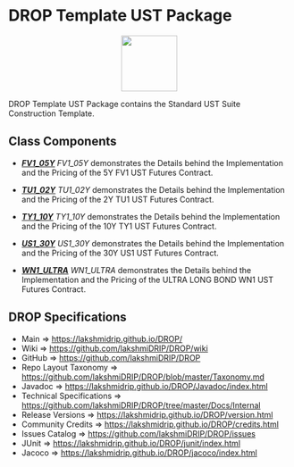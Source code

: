# DROP Template UST Package

<p align="center"><img src="https://github.com/lakshmiDRIP/DROP/blob/master/DRIP_Logo.gif?raw=true" width="100"></p>

DROP Template UST Package contains the Standard UST Suite Construction Template.


## Class Components

 * [***FV1_05Y***](https://github.com/lakshmiDRIP/DROP/tree/master/src/main/java/org/drip/template/ust/FV1_05Y.java)
 <i>FV1_05Y</i> demonstrates the Details behind the Implementation and the Pricing of the 5Y FV1 UST Futures
 Contract.

 * [***TU1_02Y***](https://github.com/lakshmiDRIP/DROP/tree/master/src/main/java/org/drip/template/ust/TU1_02Y.java)
 <i>TU1_02Y</i> demonstrates the Details behind the Implementation and the Pricing of the 2Y TU1 UST Futures
 Contract.

 * [***TY1_10Y***](https://github.com/lakshmiDRIP/DROP/tree/master/src/main/java/org/drip/template/ust/TY1_10Y.java)
 <i>TY1_10Y</i> demonstrates the Details behind the Implementation and the Pricing of the 10Y TY1 UST Futures
 Contract.

 * [***US1_30Y***](https://github.com/lakshmiDRIP/DROP/tree/master/src/main/java/org/drip/template/ust/US1_30Y.java)
 <i>US1_30Y</i> demonstrates the Details behind the Implementation and the Pricing of the 30Y US1 UST Futures
 Contract.

 * [***WN1_ULTRA***](https://github.com/lakshmiDRIP/DROP/tree/master/src/main/java/org/drip/template/ust/WN1_ULTRA.java)
 <i>WN1_ULTRA</i> demonstrates the Details behind the Implementation and the Pricing of the ULTRA LONG BOND
 WN1 UST Futures Contract.


## DROP Specifications

 * Main                     => https://lakshmidrip.github.io/DROP/
 * Wiki                     => https://github.com/lakshmiDRIP/DROP/wiki
 * GitHub                   => https://github.com/lakshmiDRIP/DROP
 * Repo Layout Taxonomy     => https://github.com/lakshmiDRIP/DROP/blob/master/Taxonomy.md
 * Javadoc                  => https://lakshmidrip.github.io/DROP/Javadoc/index.html
 * Technical Specifications => https://github.com/lakshmiDRIP/DROP/tree/master/Docs/Internal
 * Release Versions         => https://lakshmidrip.github.io/DROP/version.html
 * Community Credits        => https://lakshmidrip.github.io/DROP/credits.html
 * Issues Catalog           => https://github.com/lakshmiDRIP/DROP/issues
 * JUnit                    => https://lakshmidrip.github.io/DROP/junit/index.html
 * Jacoco                   => https://lakshmidrip.github.io/DROP/jacoco/index.html
